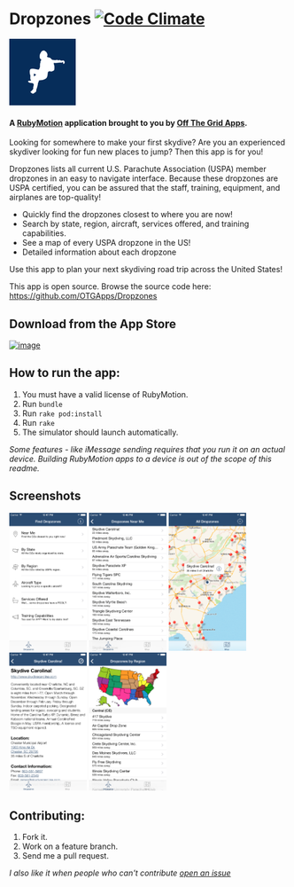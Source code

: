 # Dropzones [![Code Climate](https://codeclimate.com/github/OTGApps/Dropzones.png)](https://codeclimate.com/github/OTGApps/Dropzones)
![App Icon](resources/Icon-120.png)

#### A [RubyMotion](http://www.rubymotion.com/) application brought to you by [Off The Grid Apps](http://otgapps.io/).

Looking for somewhere to make your first skydive? Are you an experienced skydiver looking for fun new places to jump? Then this app is for you!

Dropzones lists all current U.S. Parachute Association (USPA) member dropzones in an easy to navigate interface. Because these dropzones are USPA certified, you can be assured that the staff, training, equipment, and airplanes are top-quality!

* Quickly find the dropzones closest to where you are now!
* Search by state, region, aircraft, services offered, and training capabilities.
* See a map of every USPA dropzone in the US!
* Detailed information about each dropzone

Use this app to plan your next skydiving road trip across the United States!

This app is open source. Browse the source code here: https://github.com/OTGApps/Dropzones

## Download from the App Store

[![image](http://ax.phobos.apple.com.edgesuite.net/images/web/linkmaker/badge_appstore-lrg.gif)](https://itunes.apple.com/us/app/dropzones-uspa-dropzone-finder/id960515397?mt=8&uo=4&at=10l4yY&ct=github)

## How to run the app:

1. You must have a valid license of RubyMotion.
2. Run `bundle`
3. Run `rake pod:install`
4. Run `rake`
5. The simulator should launch automatically.

*Some features - like iMessage sending requires that you run it on an actual device. Building RubyMotion apps to a device is out of  the scope of this readme.*

## Screenshots

<a href="_marketing/screenshots/1.0.0/4.7/1.png"><img src="_marketing/screenshots/1.0.0/4.7/1.png" alt="Screenshot" width="140" /></a> <a href="_marketing/screenshots/1.0.0/4.7/2.png"><img src="_marketing/screenshots/1.0.0/4.7/2.png" alt="Screenshot" width="140" /></a> <a href="_marketing/screenshots/1.0.0/4.7/3.png"><img src="_marketing/screenshots/1.0.0/4.7/3.png" alt="Screenshot" width="140" /></a> <a href="_marketing/screenshots/1.0.0/4.7/4.png"><img src="_marketing/screenshots/1.0.0/4.7/4.png" alt="Screenshot" width="140"  /></a> <a href="_marketing/screenshots/1.0.0/4.7/5.png"><img src="_marketing/screenshots/1.0.0/4.7/5.png" alt="Screenshot" width="140" /></a>

## Contributing:

1. Fork it.
2. Work on a feature branch.
3. Send me a pull request.

*I also like it when people who can't contribute [open an issue](https://github.com/OTGApps/Dropzones/issues)*
